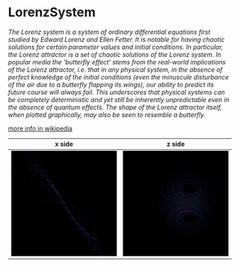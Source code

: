 

  
# LorenzSystem

*The Lorenz system is a system of ordinary differential equations first studied by Edward Lorenz and Ellen Fetter. It is notable for having chaotic solutions for certain parameter values and initial conditions. In particular, the Lorenz attractor is a set of chaotic solutions of the Lorenz system. In popular media the 'butterfly effect' stems from the real-world implications of the Lorenz attractor, i.e. that in any physical system, in the absence of perfect knowledge of the initial conditions (even the minuscule disturbance of the air due to a butterfly flapping its wings), our ability to predict its future course will always fail. This underscores that physical systems can be completely deterministic and yet still be inherently unpredictable even in the absence of quantum effects. The shape of the Lorenz attractor itself, when plotted graphically, may also be seen to resemble a butterfly.* 

<a href = "https://en.wikipedia.org/wiki/Lorenz_system"> more info in wikipedia</a>
<div align="center">
  
|  x side                                                                           | z side
|-----------------------------------------------------------------------------------|--------------------------------------------------------------------------------------------|
|<img width =500 src="https://github.com/ranon-rat/LorenzAttractor/blob/main/x.png">| <img width=500 src="https://github.com/ranon-rat/LorenzAttractor/blob/main/z.png?raw=true">|
</div>

